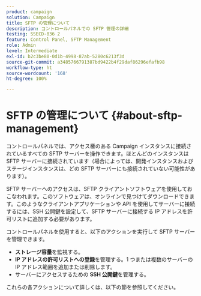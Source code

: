 ```yaml
---
product: campaign
solution: Campaign
title: SFTP の管理について
description: コントロールパネルでの SFTP 管理の詳細
testing: SSECD-836 2
feature: Control Panel, SFTP Management
role: Admin
level: Intermediate
exl-id: b2c3be80-0d1b-4998-87ab-5280c6213f3d
source-git-commit: a3485766791387bd9422b4f29daf86296efafb98
workflow-type: ht
source-wordcount: '168'
ht-degree: 100%

---
```


# SFTP の管理について {#about-sftp-management}

コントロールパネルでは、アクセス権のある Campaign インスタンスに接続されているすべての SFTP サーバーを操作できます。ほとんどのインスタンスは SFTP サーバーに接続されています（場合によっては、開発インスタンスおよびステージインスタンスは、どの SFTP サーバーにも接続されていない可能性があります）。

SFTP サーバーへのアクセスは、SFTP クライアントソフトウェアを使用しておこなわれます。このソフトウェアは、オンラインで見つけてダウンロードできます。このようなクライアントアプリケーションや API を使用してサーバーに接続するには、SSH 公開鍵を設定して、SFTP サーバーに接続する IP アドレスを許可リストに追加する必要があります。

コントロールパネルを使用すると、以下のアクションを実行して SFTP サーバーを管理できます。

* **ストレージ容量**&#x200B;を監視する。
* **IP アドレスの許可リストへの登録**&#x200B;を管理する。1 つまたは複数のサーバーの IP アドレス範囲を追加または削除します。
* サーバーにアクセスするための **SSH 公開鍵**&#x200B;を管理する。

これらの各アクションについて詳しくは、以下の節を参照してください。
